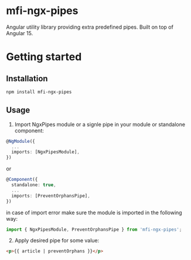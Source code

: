 # mfi-ngx-pipes

Angular utility library providing extra predefined pipes. Built on top of Angular 15.

# Getting started

## Installation
```bash
npm install mfi-ngx-pipes
```

## Usage
1. Import NgxPipes module or a signle pipe in your module or standalone component:
```ts
@NgModule({
  ...
  imports: [NgxPipesModule],
})
```
or
```ts
@Component({
  standalone: true,
  ...
  imports: [PreventOrphansPipe],
})
```
in case of import error make sure the module is imported in the following way:
```ts
import { NgxPipesModule, PreventOrphansPipe } from 'mfi-ngx-pipes';
```

2. Apply desired pipe for some value:
```html
<p>{{ article | preventOrphans }}</p>
```

